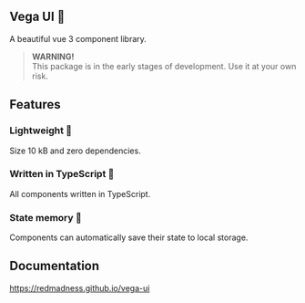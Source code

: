 ## Vega UI 🌌

A beautiful vue 3 component library.

> **WARNING!**\
> This package is in the early stages of development. Use it at your own risk.

## Features
### Lightweight 🍃
Size 10 kB and zero dependencies.
### Written in TypeScript 💪
All components written in TypeScript.
### State memory 💾
Components can automatically save their state to local storage.

## Documentation
https://redmadness.github.io/vega-ui